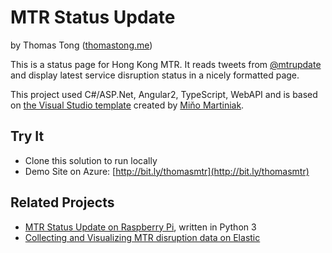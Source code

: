 MTR Status Update
=================
by Thomas Tong ([thomastong.me](http://thomastong.me/))

This is a status page for Hong Kong MTR. It reads tweets from [@mtrupdate](https://twitter.com/mtrupdate) and display latest service disruption status in a nicely formatted page.

This project used C#/ASP.Net, Angular2, TypeScript, WebAPI and is based on [the Visual Studio template](https://marketplace.visualstudio.com/items?itemName=Mino.Angular2VisualStudioTemplate) created by [Miňo Martiniak](https://github.com/Burgyn/Angular2VisualStudioTemplate).

## Try It

- Clone this solution to run locally
- Demo Site on Azure: [http://bit.ly/thomasmtr](http://bit.ly/thomasmtr)

## Related Projects

- [MTR Status Update on Raspberry Pi](https://github.com/thomasmktong/raspberry-pi-mtrupdate/blob/master/README.md), written in Python 3
- [Collecting and Visualizing MTR disruption data on Elastic](https://github.com/thomasmktong/elastic-mtrupdate/)
